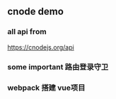 
## cnode demo

### all api from 
https://cnodejs.org/api

### some important 路由登录守卫

### webpack 搭建 vue项目





